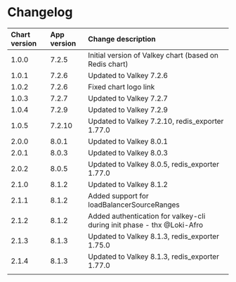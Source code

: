 # Changelog

| Chart version | App version | Change description |
| :------------ | :---------- | :----------------- |
| 1.0.0 | 7.2.5 | Initial version of Valkey chart (based on Redis chart) |
| 1.0.1 | 7.2.6 | Updated to Valkey 7.2.6 |
| 1.0.2 | 7.2.6 | Fixed chart logo link |
| 1.0.3 | 7.2.7 | Updated to Valkey 7.2.7 |
| 1.0.4 | 7.2.9 | Updated to Valkey 7.2.9 |
| 1.0.5 | 7.2.10 | Updated to Valkey 7.2.10, redis_exporter 1.77.0 |
| 2.0.0 | 8.0.1 | Updated to Valkey 8.0.1 |
| 2.0.1 | 8.0.3 | Updated to Valkey 8.0.3 |
| 2.0.2 | 8.0.5 | Updated to Valkey 8.0.5, redis_exporter 1.77.0 |
| 2.1.0 | 8.1.2 | Updated to Valkey 8.1.2 |
| 2.1.1 | 8.1.2 | Added support for loadBalancerSourceRanges |
| 2.1.2 | 8.1.2 | Added authentication for valkey-cli during init phase - thx @Loki-Afro |
| 2.1.3 | 8.1.3 | Updated to Valkey 8.1.3, redis_exporter 1.75.0 |
| 2.1.4 | 8.1.3 | Updated to Valkey 8.1.3, redis_exporter 1.77.0 |
| | | |

